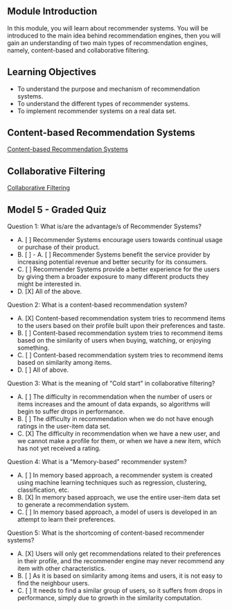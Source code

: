 ## Module Introduction

In this module, you will learn about recommender systems. You will be introduced to the main idea behind recommendation engines, then you will gain an understanding of two main types of recommendation engines, namely, content-based and collaborative filtering.

## Learning Objectives

* To understand the purpose and mechanism of recommendation systems.
* To understand the different types of recommender systems. 
* To implement recommender systems on a real data set.

## Content-based Recommendation Systems

[Content-based Recommendation Systems](https://github.com/1965Eric/IBM-ML0101EN-Machine-Learning-with-Python/blob/main/ML0101EN-RecSys-Content-Based-movies.ipynb)

## Collaborative Filtering

[Collaborative Filtering](https://github.com/1965Eric/IBM-ML0101EN-Machine-Learning-with-Python/blob/main/ML0101EN-RecSys-Collaborative-Filtering-movies.ipynb)

## Model 5 - Graded Quiz

Question 1: What is/are the advantage/s of Recommender Systems?

- A. [ ] Recommender Systems encourage users towards continual usage or purchase of their product.
- B. [ ] - A. [ ] Recommender Systems benefit the service provider by increasing potential revenue and better security for its consumers.
- C. [ ] Recommender Systems provide a better experience for the users by giving them a broader exposure to many different products they might be interested in.
- D. [X] All of the above.

Question 2: What is a content-based recommendation system?

- A. [X] Content-based recommendation system tries to recommend items to the users based on their profile built upon their preferences and taste.
- B. [ ] Content-based recommendation system tries to recommend items based on the similarity of users when buying, watching, or enjoying something.
- C. [ ] Content-based recommendation system tries to recommend items based on similarity among items.
- D. [ ] All of above.

Question 3: What is the meaning of "Cold start" in collaborative filtering?

- A. [ ] The difficulty in recommendation when the number of users or items increases and the amount of data expands, so algorithms will begin to suffer drops in performance.
- B. [ ] The difficulty in recommendation when we do not have enough ratings in the user-item data set.
- C. [X] The difficulty in recommendation when we have a new user, and we cannot make a profile for them, or when we have a new item, which has not yet received a rating.

Question 4: What is a "Memory-based" recommender system?

- A. [ ] In memory based approach, a recommender system is created using machine learning techniques such as regression, clustering, classification, etc.
- B. [X] In memory based approach, we use the entire user-item data set to generate a recommendation system.
- C. [ ] In memory based approach, a model of users is developed in an attempt to learn their preferences.

Question 5: What is the shortcoming of content-based recommender systems?

- A. [X] Users will only get recommendations related to their preferences in their profile, and the recommender engine may never recommend any item with other characteristics.
- B. [ ] As it is based on similarity among items and users, it is not easy to find the neighbour users.
- C. [ ] It needs to find a similar group of users, so it suffers from drops in performance, simply due to growth in the similarity computation.
